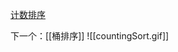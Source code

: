 [计数排序](file:///F:/Unity%E5%AD%A6%E4%B9%A0/C#\%E7%AE%97%E6%B3%95%E7%BB%83%E4%B9%A0\%E7%AE%97%E6%B3%95%E9%A2%98\%E8%AE%A1%E6%95%B0%E6%8E%92%E5%BA%8F\Program.cs)

下一个：[[桶排序]]
![[countingSort.gif]]